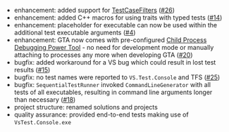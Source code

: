 ﻿* enhancement: added support for [TestCaseFilters](http://blogs.msdn.com/b/vikramagrawal/archive/2012/07/23/running-selective-unit-tests-in-vs-2012-rc-using-testcasefilter.aspx) ([#26](https://github.com/csoltenborn/GoogleTestAdapter/issues/26))
* enhancement: added C++ macros for using traits with typed tests ([#14](https://github.com/csoltenborn/GoogleTestAdapter/issues/14))
* enhancement: placeholder for executable can now be used within the additional test executable arguments ([#4](https://github.com/csoltenborn/GoogleTestAdapter/issues/4))
* enhancement: GTA now comes with pre-configured [Child Process Debugging Power Tool](https://visualstudiogallery.msdn.microsoft.com/a1141bff-463f-465f-9b6d-d29b7b503d7a) - no need for development mode or manually attaching to processes any more when developing GTA ([#20](https://github.com/csoltenborn/GoogleTestAdapter/issues/20))
* bugfix: added workaround for a VS bug which could result in lost test results ([#15](https://github.com/csoltenborn/GoogleTestAdapter/issues/15))
* bugfix: no test names were reported to `VS.Test.Console` and TFS ([#25](https://github.com/csoltenborn/GoogleTestAdapter/issues/25))
* bugfix: `SequentialTestRunner` invoked `CommandLineGenerator` with all tests of all executables, resulting in command line arguments longer than necessary ([#18](https://github.com/csoltenborn/GoogleTestAdapter/issues/18))
* project structure: renamed solutions and projects
* quality assurance: provided end-to-end tests making use of `VsTest.Console.exe`